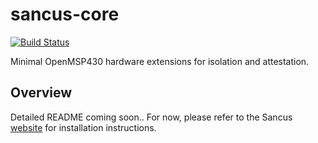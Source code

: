 # sancus-core
[![Build Status](https://travis-ci.org/sancus-tee/sancus-core.svg?branch=master)](https://travis-ci.org/sancus-tee/sancus-core)

Minimal OpenMSP430 hardware extensions for isolation and attestation.

## Overview

Detailed README coming soon.. For now, please refer to the Sancus [website](https://distrinet.cs.kuleuven.be/software/sancus/install.php) for installation instructions.
